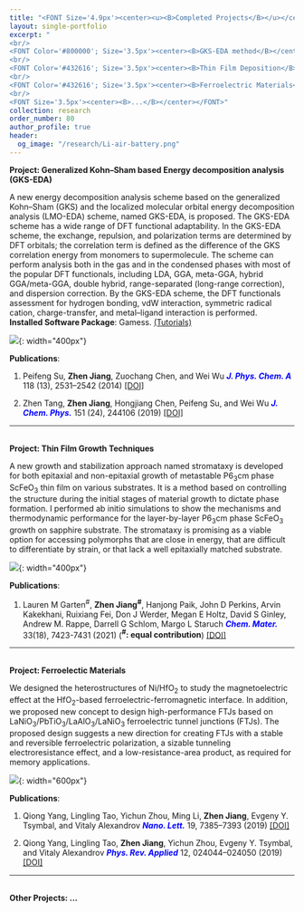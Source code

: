 ```yaml
---
title: "<FONT Size='4.9px'><center><u><B>Completed Projects</B></u></center></FONT>"
layout: single-portfolio
excerpt: "
<br/>
<FONT Color='#800000'; Size='3.5px'><center><B>GKS-EDA method</B></center></FONT>
<br/>
<FONT Color='#432616'; Size='3.5px'><center><B>Thin Film Deposition</B></center></FONT>
<br/>
<FONT Color='#432616'; Size='3.5px'><center><B>Ferroelectric Materials</B></center></FONT>
<br/>
<FONT Size='3.5px'><center><B>...</B></center></FONT>"
collection: research
order_number: 80
author_profile: true
header: 
  og_image: "/research/Li-air-battery.png"
---
```

<B>Project: Generalized Kohn–Sham based Energy decomposition analysis (GKS-EDA) </B>
<br/>

A new energy decomposition analysis scheme based on the generalized Kohn–Sham (GKS) and the localized molecular orbital energy decomposition analysis (LMO-EDA) scheme, named GKS-EDA, is proposed. The GKS-EDA scheme has a wide range of DFT functional adaptability. In the GKS-EDA scheme, the exchange, repulsion, and polarization terms are determined by DFT orbitals; the correlation term is defined as the difference of the GKS correlation energy from monomers to supermolecule. The scheme can perform analysis both in the gas and in the condensed phases with most of the popular DFT functionals, including LDA, GGA, meta-GGA, hybrid GGA/meta-GGA, double hybrid, range-separated (long-range correction), and dispersion correction. By the GKS-EDA scheme, the DFT functionals assessment for hydrogen bonding, vdW interaction, symmetric radical cation, charge-transfer, and metal–ligand interaction is performed.
<br/>
**Installed Software Package**: Gamess. <a href="http://eda.xmvb.org/tutorials.jsp"><u>(Tutorials)</u></a> 
<br/>

![]({{site.baseurl}}/images/research/sub/GKS-EDA-sub.jpeg){: width="400px"}

**Publications**:
1. Peifeng Su, **Zhen Jiang**, Zuochang Chen, and Wei Wu <span style="color: blue"><i><B>J. Phys. Chem. A </B></i></span> 118 (13), 2531–2542 (2014) <a href="https://pubs.acs.org/doi/abs/10.1021/jp500405s"><u>[DOI]</u></a>

2. Zhen Tang, **Zhen Jiang**, Hongjiang Chen, Peifeng Su, and Wei Wu <span style="color: blue"><i><B>J. Chem. Phys.</B></i></span> 151 (24), 244106 (2019) <a href="https://aip.scitation.org/doi/full/10.1063/1.5114611"><u>[DOI]</u></a>

<div style="border-bottom: 1px solid #333;"></div>
<br/>

<B>Project: Thin Film Growth Techniques</B>

A new growth and stabilization approach named stromataxy is developed for both epitaxial and non-epitaxial growth of metastable P6<sub>3</sub>cm phase ScFeO<sub>3</sub> thin film on various substrates. It is a method based on controlling the structure during the initial stages of material growth to dictate phase formation. I performed ab initio simulations to show the mechanisms and thermodynamic performance for the layer-by-layer P6<sub>3</sub>cm phase ScFeO<sub>3</sub> growth on sapphire substrate. The stromataxy is promising as a viable option for accessing polymorphs that are close in energy, that are difficult to differentiate by strain, or that lack a well epitaxially matched substrate.

![]({{site.baseurl}}/images/research/sub/Thin-film-growth-sub.png){: width="400px"}

**Publications**: 
1. Lauren M Garten<sup>#</sup>, **Zhen Jiang<sup>#</sup>**, Hanjong Paik, John D Perkins, Arvin Kakekhani, Ruixiang Fei, Don J Werder, Megan E Holtz, David S Ginley, Andrew M. Rappe, Darrell G Schlom, Margo L Staruch <span style="color: blue"><i><B>Chem. Mater.</B></i></span> 33(18), 7423-7431 (2021) (**<sup>#</sup>: equal contribution**) <a href="https://pubs.acs.org/doi/abs/10.1021/acs.chemmater.1c02079"><u>[DOI]</u></a>

<div style="border-bottom: 1px solid #333;"></div>
<br/>

<B>Project: Ferroelectic Materials</B>

We designed the heterostructures of Ni/HfO<sub>2</sub> to study the magnetoelectric effect at the HfO<sub>2</sub>-based ferroelectric-ferromagnetic interface. In addition, we proposed new concept to design high-performance FTJs based on LaNiO<sub>3</sub>/PbTiO<sub>3</sub>/LaAlO<sub>3</sub>/LaNiO<sub>3</sub> ferroelectric tunnel junctions (FTJs). The proposed design suggests a new direction for creating FTJs with a stable and reversible ferroelectric polarization, a sizable tunneling electroresistance effect, and a low-resistance-area product, as required for memory applications.

![]({{site.baseurl}}/images/research/sub/Ferroelectric-materials-sub.png){: width="600px"}

**Publications**:
1. Qiong Yang, Lingling Tao, Yichun Zhou, Ming Li, **Zhen Jiang**, Evgeny Y. Tsymbal, and Vitaly Alexandrov <span style="color: blue"><i><B>Nano. Lett.</B></i></span> 19, 7385–7393 (2019) <a href="https://pubs.acs.org/doi/abs/10.1021/acs.nanolett.9b03056"><u>[DOI]</u></a>

2. Qiong Yang, Lingling Tao, **Zhen Jiang**, Yichun Zhou, Evgeny Y. Tsymbal, and Vitaly Alexandrov <span style="color: blue"><i><B>Phys. Rev. Applied</B></i></span> 12, 024044–024050 (2019) <a href="https://journals.aps.org/prapplied/abstract/10.1103/PhysRevApplied.12.024044"><u>[DOI]</u></a>

<div style="border-bottom: 1px solid #333;"></div>
<br/>

<B>Other Projects: ... </B>


